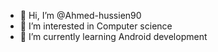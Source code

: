 - 👋 Hi, I’m @Ahmed-hussien90
- 👀 I’m interested in Computer science
- 🌱 I’m currently learning Android development


<!---
Ahmed-hussien90/Ahmed-hussien90 is a ✨ special ✨ repository because its `README.md` (this file) appears on your GitHub profile.
You can click the Preview link to take a look at your changes.
--->
